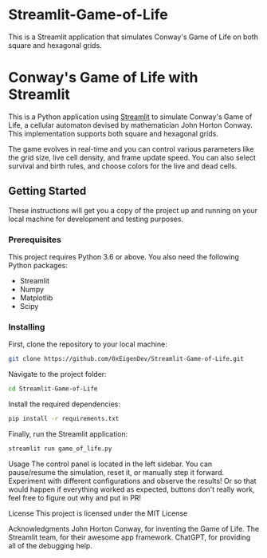 # Streamlit-Game-of-Life
This is a Streamlit application that simulates Conway's Game of Life on both square and hexagonal grids.

# Conway's Game of Life with Streamlit

This is a Python application using [Streamlit](https://streamlit.io) to simulate Conway's Game of Life, a cellular automaton devised by mathematician John Horton Conway. This implementation supports both square and hexagonal grids.

The game evolves in real-time and you can control various parameters like the grid size, live cell density, and frame update speed. You can also select survival and birth rules, and choose colors for the live and dead cells.

## Getting Started

These instructions will get you a copy of the project up and running on your local machine for development and testing purposes.

### Prerequisites

This project requires Python 3.6 or above. You also need the following Python packages:

- Streamlit
- Numpy
- Matplotlib
- Scipy

### Installing

First, clone the repository to your local machine:

```bash
git clone https://github.com/0xEigenDev/Streamlit-Game-of-Life.git
```

Navigate to the project folder:

```bash
cd Streamlit-Game-of-Life
```

Install the required dependencies:

```bash
pip install -r requirements.txt
```

Finally, run the Streamlit application:

```bash
streamlit run game_of_life.py
```

Usage
The control panel is located in the left sidebar. You can pause/resume the simulation, reset it, or manually step it forward. Experiment with different configurations and observe the results! Or so that would happen if everything worked as expected, buttons don't really work, feel free to figure out why and put in PR!

License
This project is licensed under the MIT License

Acknowledgments
John Horton Conway, for inventing the Game of Life.
The Streamlit team, for their awesome app framework.
ChatGPT, for providing all of the debugging help.
